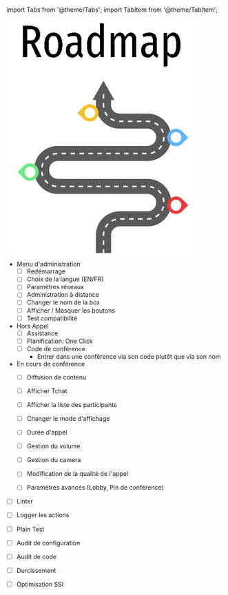 
# 
import Tabs from '@theme/Tabs';
import TabItem from '@theme/TabItem';

![image](../../static/img/roadmap/roadmap.png "Roadmap")


<Tabs>
  <TabItem value="fonctionnel" label="Ajout fonctionnel" default>

- Menu d'administration
    - [ ] Redémarrage
    - [ ] Choix de la langue (EN/FR)
    - [ ] Paramètres réseaux
    - [ ] Administration à distance
    - [ ] Changer le nom de la box
    - [ ] Afficher / Masquer les boutons
    - [ ] Test compatibilité 

- Hors Appel
    - [ ] Assistance
    - [ ] Planification: One Click
    - [ ] Code de conférence
        - Entrer dans une conférence via son code plutôt que via son nom

- En cours de conférence
    - [ ] Diffusion de contenu
    - [ ] Afficher Tchat
    - [ ] Afficher la liste des participants
    - [ ] Changer le mode d'affichage
    - [ ] Durée d'appel
    - [ ] Gestion du volume
    - [ ] Gestion du camera
    - [ ] Modification de la qualité de l'appel
    - [ ] Paramètres avancés (Lobby, Pin de conférence)
 


  </TabItem>
  <TabItem value="optimisationindows" label="Optimisation" default>

- [ ] Linter
- [ ] Logger les actions
- [ ] Plain Test


  </TabItem>
  <TabItem value="securisation" label="Securisation" default>

- [ ] Audit de configuration
- [ ] Audit de code
- [ ] Durcissement
- [ ] Optimisation SSI


  </TabItem>
</Tabs>
